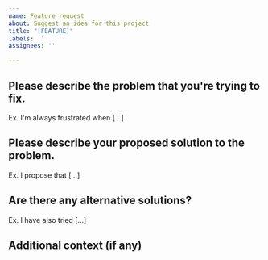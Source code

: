 ```yaml
---
name: Feature request
about: Suggest an idea for this project
title: "[FEATURE]"
labels: ''
assignees: ''

---
```


## Please describe the problem that you're trying to fix.
Ex. I'm always frustrated when [...]

## Please describe your proposed solution to the problem.
Ex. I propose that [...]

## Are there any alternative solutions?
Ex. I have also tried [...]

## Additional context (if any)
